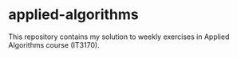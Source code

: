 # applied-algorithms
This repository contains my solution to weekly exercises in Applied Algorithms course (IT3170).
